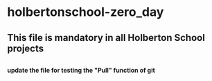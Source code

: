 # holbertonschool-zero_day
<h2>This file is mandatory in all Holberton School projects<h2>
  <h4>update the file for testing the "Pull" function of git<h4>
